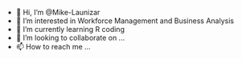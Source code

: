 - 👋 Hi, I’m @Mike-Launizar
- 👀 I’m interested in Workforce Management and Business Analysis
- 🌱 I’m currently learning R coding
- 💞️ I’m looking to collaborate on ...
- 📫 How to reach me ...

<!---
Mike-Launizar/Mike-Launizar is a ✨ special ✨ repository because its `README.md` (this file) appears on your GitHub profile.
You can click the Preview link to take a look at your changes.
--->
